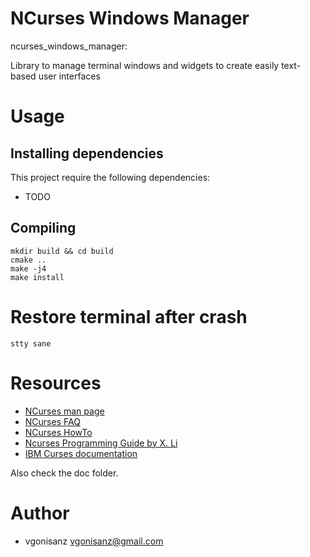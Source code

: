 # NCurses Windows Manager

ncurses_windows_manager:

Library to manage terminal windows and widgets to create easily text-based user interfaces

# Usage

## Installing dependencies

This project require the following dependencies:

* TODO

## Compiling

```
mkdir build && cd build
cmake ..
make -j4
make install
```

# Restore terminal after crash

```
stty sane
```

# Resources

* [NCurses man page](https://invisible-island.net/ncurses/man/ncurses.3x.html)
* [NCurses FAQ](https://invisible-island.net/ncurses/ncurses.faq.html)
* [NCurses HowTo](http://www.tldp.org/HOWTO/NCURSES-Programming-HOWTO/)
* [Ncurses Programming Guide by X. Li](http://hughm.cs.ukzn.ac.za/~murrellh/os/notes/ncurses.html)
* [IBM Curses documentation](https://www.ibm.com/support/knowledgecenter/en/ssw_aix_72/com.ibm.aix.genprogc/curses.htm)

Also check the doc folder.

# Author

* vgonisanz <vgonisanz@gmail.com>
